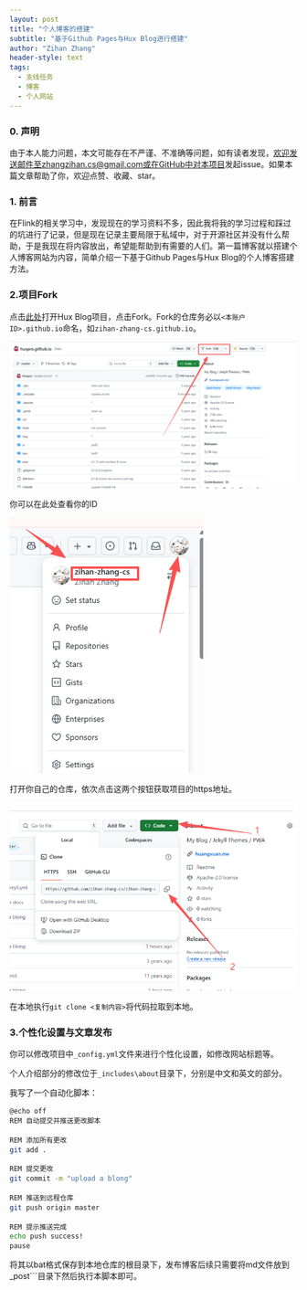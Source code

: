 ```yaml
---
layout: post
title: "个人博客的搭建"
subtitle: "基于Github Pages与Hux Blog进行搭建"
author: "Zihan Zhang"
header-style: text
tags:
  - 支线任务
  - 博客
  - 个人网站
---
```


### 0. 声明

由于本人能力问题，本文可能存在不严谨、不准确等问题，如有读者发现，欢迎发送邮件至zhangzihan.cs@gmail.com或在GitHub中对[本项目](https://github.com/zihan-zhang-cs/zihan-zhang-cs.github.io)发起issue。如果本篇文章帮助了你，欢迎点赞、收藏、star。

### 1. 前言

在Flink的相关学习中，发现现在的学习资料不多，因此我将我的学习过程和踩过的坑进行了记录，但是现在记录主要局限于私域中，对于开源社区并没有什么帮助，于是我现在将内容放出，希望能帮助到有需要的人们。第一篇博客就以搭建个人博客网站为内容，简单介绍一下基于Github Pages与Hux Blog的个人博客搭建方法。

### 2.项目Fork

点击[此处](https://github.com/Huxpro/huxpro.github.io)打开Hux Blog项目，点击Fork。Fork的仓库务必以```<本账户ID>.github.io```命名，如```zihan-zhang-cs.github.io```。

![image-20251017161146938](./assets/image-20251017161146938.png)

你可以在此处查看你的ID

![image-20251017161524470](./assets/image-20251017161524470.png)

打开你自己的仓库，依次点击这两个按钮获取项目的https地址。

![image-20251017162359841](./assets/image-20251017162359841.png)

在本地执行```git clone <复制内容>```将代码拉取到本地。

### 3.个性化设置与文章发布

你可以修改项目中```_config.yml```文件来进行个性化设置，如修改网站标题等。

个人介绍部分的修改位于```_includes\about```目录下，分别是中文和英文的部分。

我写了一个自动化脚本：

```bash
@echo off
REM 自动提交并推送更改脚本

REM 添加所有更改
git add .

REM 提交更改
git commit -m "upload a blong"

REM 推送到远程仓库
git push origin master

REM 提示推送完成
echo push success!
pause

```

将其以bat格式保存到本地仓库的根目录下，发布博客后续只需要将md文件放到_post```目录下然后执行本脚本即可。